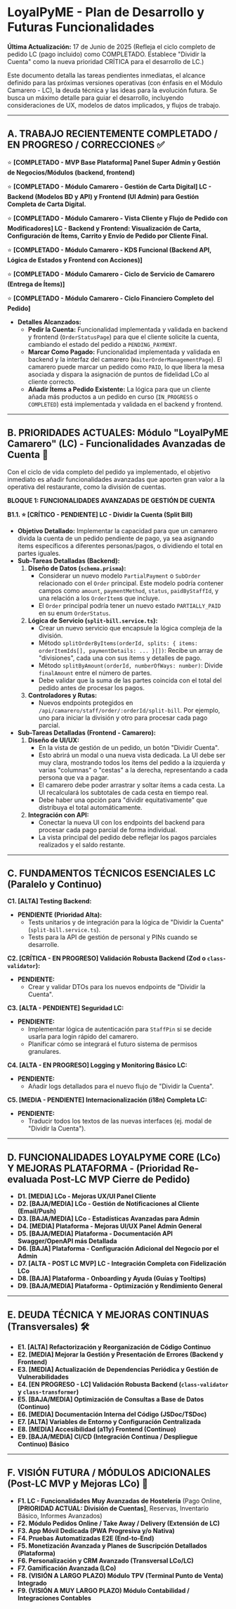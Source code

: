 # LoyalPyME - Plan de Desarrollo y Futuras Funcionalidades

**Última Actualización:** 17 de Junio de 2025 (Refleja el ciclo completo de pedido LC (pago incluido) como COMPLETADO. Establece "Dividir la Cuenta" como la nueva prioridad CRÍTICA para el desarrollo de LC.)

Este documento detalla las tareas pendientes inmediatas, el alcance definido para las próximas versiones operativas (con énfasis en el Módulo Camarero - LC), la deuda técnica y las ideas para la evolución futura. Se busca un máximo detalle para guiar el desarrollo, incluyendo consideraciones de UX, modelos de datos implicados, y flujos de trabajo.

---

## A. TRABAJO RECIENTEMENTE COMPLETADO / EN PROGRESO / CORRECCIONES ✅

⭐ **[COMPLETADO - MVP Base Plataforma] Panel Super Admin y Gestión de Negocios/Módulos (backend, frontend)**

⭐ **[COMPLETADO - Módulo Camarero - Gestión de Carta Digital] LC - Backend (Modelos BD y API) y Frontend (UI Admin) para Gestión Completa de Carta Digital.**

⭐ **[COMPLETADO - Módulo Camarero - Vista Cliente y Flujo de Pedido con Modificadores] LC - Backend y Frontend: Visualización de Carta, Configuración de Ítems, Carrito y Envío de Pedido por Cliente Final.**

⭐ **[COMPLETADO - Módulo Camarero - KDS Funcional (Backend API, Lógica de Estados y Frontend con Acciones)]**

⭐ **[COMPLETADO - Módulo Camarero - Ciclo de Servicio de Camarero (Entrega de Ítems)]**

⭐ **[COMPLETADO - Módulo Camarero - Ciclo Financiero Completo del Pedido]**

- **Detalles Alcanzados:**
  - **Pedir la Cuenta:** Funcionalidad implementada y validada en backend y frontend (`OrderStatusPage`) para que el cliente solicite la cuenta, cambiando el estado del pedido a `PENDING_PAYMENT`.
  - **Marcar Como Pagado:** Funcionalidad implementada y validada en backend y la interfaz del camarero (`WaiterOrderManagementPage`). El camarero puede marcar un pedido como `PAID`, lo que libera la mesa asociada y dispara la asignación de puntos de fidelidad LCo al cliente correcto.
  - **Añadir Ítems a Pedido Existente:** La lógica para que un cliente añada más productos a un pedido en curso (`IN_PROGRESS` o `COMPLETED`) está implementada y validada en el backend y frontend.

---

## B. PRIORIDADES ACTUALES: Módulo "LoyalPyME Camarero" (LC) - Funcionalidades Avanzadas de Cuenta 🚀

Con el ciclo de vida completo del pedido ya implementado, el objetivo inmediato es añadir funcionalidades avanzadas que aporten gran valor a la operativa del restaurante, como la división de cuentas.

**BLOQUE 1: FUNCIONALIDADES AVANZADAS DE GESTIÓN DE CUENTA**

**B1.1. ⭐ [CRÍTICO - PENDIENTE] LC - Dividir la Cuenta (Split Bill)**

- **Objetivo Detallado:** Implementar la capacidad para que un camarero divida la cuenta de un pedido pendiente de pago, ya sea asignando ítems específicos a diferentes personas/pagos, o dividiendo el total en partes iguales.
- **Sub-Tareas Detalladas (Backend):**
  1.  **Diseño de Datos (`schema.prisma`):**
      - Considerar un nuevo modelo `PartialPayment` o `SubOrder` relacionado con el `Order` principal. Este modelo podría contener campos como `amount`, `paymentMethod`, `status`, `paidByStaffId`, y una relación a los `OrderItem`s que incluye.
      - El `Order` principal podría tener un nuevo estado `PARTIALLY_PAID` en su enum `OrderStatus`.
  2.  **Lógica de Servicio (`split-bill.service.ts`):**
      - Crear un nuevo servicio que encapsule la lógica compleja de la división.
      - Método `splitOrderByItems(orderId, splits: { items: orderItemIds[], paymentDetails: ... }[])`: Recibe un array de "divisiones", cada una con sus ítems y detalles de pago.
      - Método `splitByAmount(orderId, numberOfWays: number)`: Divide `finalAmount` entre el número de partes.
      - Debe validar que la suma de las partes coincida con el total del pedido antes de procesar los pagos.
  3.  **Controladores y Rutas:**
      - Nuevos endpoints protegidos en `/api/camarero/staff/order/:orderId/split-bill`. Por ejemplo, uno para iniciar la división y otro para procesar cada pago parcial.
- **Sub-Tareas Detalladas (Frontend - Camarero):**
  1.  **Diseño de UI/UX:**
      - En la vista de gestión de un pedido, un botón "Dividir Cuenta".
      - Esto abrirá un modal o una nueva vista dedicada. La UI debe ser muy clara, mostrando todos los ítems del pedido a la izquierda y varias "columnas" o "cestas" a la derecha, representando a cada persona que va a pagar.
      - El camarero debe poder arrastrar y soltar ítems a cada cesta. La UI recalculará los subtotales de cada cesta en tiempo real.
      - Debe haber una opción para "dividir equitativamente" que distribuya el total automáticamente.
  2.  **Integración con API:**
      - Conectar la nueva UI con los endpoints del backend para procesar cada pago parcial de forma individual.
      - La vista principal del pedido debe reflejar los pagos parciales realizados y el saldo restante.

---

## C. FUNDAMENTOS TÉCNICOS ESENCIALES LC (Paralelo y Continuo)

**C1. [ALTA] Testing Backend:**

- **PENDIENTE (Prioridad Alta):**
  - Tests unitarios y de integración para la lógica de "Dividir la Cuenta" (`split-bill.service.ts`).
  - Tests para la API de gestión de personal y PINs cuando se desarrolle.

**C2. [CRÍTICA - EN PROGRESO] Validación Robusta Backend (Zod o `class-validator`):**

- **PENDIENTE:**
  - Crear y validar DTOs para los nuevos endpoints de "Dividir la Cuenta".

**C3. [ALTA - PENDIENTE] Seguridad LC:**

- **PENDIENTE:**
  - Implementar lógica de autenticación para `StaffPin` si se decide usarla para login rápido del camarero.
  - Planificar cómo se integrará el futuro sistema de permisos granulares.

**C4. [ALTA - EN PROGRESO] Logging y Monitoring Básico LC:**

- **PENDIENTE:**
  - Añadir logs detallados para el nuevo flujo de "Dividir la Cuenta".

**C5. [MEDIA - PENDIENTE] Internacionalización (i18n) Completa LC:**

- **PENDIENTE:**
  - Traducir todos los textos de las nuevas interfaces (ej. modal de "Dividir la Cuenta").

---

## D. FUNCIONALIDADES LOYALPYME CORE (LCo) Y MEJORAS PLATAFORMA - (Prioridad Re-evaluada Post-LC MVP Cierre de Pedido)

- **D1. [MEDIA] LCo - Mejoras UX/UI Panel Cliente**
- **D2. [BAJA/MEDIA] LCo - Gestión de Notificaciones al Cliente (Email/Push)**
- **D3. [BAJA/MEDIA] LCo - Estadísticas Avanzadas para Admin**
- **D4. [MEDIA] Plataforma - Mejoras UI/UX Panel Admin General**
- **D5. [BAJA/MEDIA] Plataforma - Documentación API Swagger/OpenAPI más Detallada**
- **D6. [BAJA] Plataforma - Configuración Adicional del Negocio por el Admin**
- **D7. [ALTA - POST LC MVP] LC - Integración Completa con Fidelización LCo**
- **D8. [BAJA] Plataforma - Onboarding y Ayuda (Guías y Tooltips)**
- **D9. [BAJA/MEDIA] Plataforma - Optimización y Rendimiento General**

---

## E. DEUDA TÉCNICA Y MEJORAS CONTINUAS (Transversales) 🛠️

- **E1. [ALTA] Refactorización y Reorganización de Código Continuo**
- **E2. [MEDIA] Mejorar la Gestión y Presentación de Errores (Backend y Frontend)**
- **E3. [MEDIA] Actualización de Dependencias Periódica y Gestión de Vulnerabilidades**
- **E4. [EN PROGRESO - LC] Validación Robusta Backend (`class-validator` y `class-transformer`)**
- **E5. [BAJA/MEDIA] Optimización de Consultas a Base de Datos (Continuo)**
- **E6. [MEDIA] Documentación Interna del Código (JSDoc/TSDoc)**
- **E7. [ALTA] Variables de Entorno y Configuración Centralizada**
- **E8. [MEDIA] Accesibilidad (a11y) Frontend (Continuo)**
- **E9. [BAJA/MEDIA] CI/CD (Integración Continua / Despliegue Continuo) Básico**

---

## F. VISIÓN FUTURA / MÓDULOS ADICIONALES (Post-LC MVP y Mejoras LCo) 🚀

- **F1. LC - Funcionalidades Muy Avanzadas de Hostelería** (Pago Online, **[PRIORIDAD ACTUAL: División de Cuentas]**, Reservas, Inventario Básico, Informes Avanzados)
- **F2. Módulo Pedidos Online / Take Away / Delivery (Extensión de LC)**
- **F3. App Móvil Dedicada (PWA Progresiva y/o Nativa)**
- **F4. Pruebas Automatizadas E2E (End-to-End)**
- **F5. Monetización Avanzada y Planes de Suscripción Detallados (Plataforma)**
- **F6. Personalización y CRM Avanzado (Transversal LCo/LC)**
- **F7. Gamificación Avanzada (LCo)**
- **F8. (VISIÓN A LARGO PLAZO) Módulo TPV (Terminal Punto de Venta) Integrado**
- **F9. (VISIÓN A MUY LARGO PLAZO) Módulo Contabilidad / Integraciones Contables**
